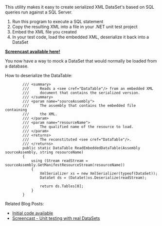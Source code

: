 This utility makes it easy to create serialized XML DataSet's based on SQL queries run against a SQL Server.

  1. Run this program to execute a SQL statement
  1. Copy the resulting XML into a file in your .NET unit test project
  1. Embed the XML file you created
  1. In your test code, load the embedded XML, deserialize it back into a DataSet

**[Screencast available here!](http://s3.ytechie.com/screencasts/QueryXmlDataSet-Screencast/QueryXmlDataSet-Screencast.htm)**

You now have a way to mock a DataSet that would normally be loaded from a database.

How to deserialize the DataTable:
```
		/// <summary>
		///		Reads a <see cref="DataTable"/> from an embedded XML
		///		document that contains the serialized version.
		/// </summary>
		/// <param name="sourceAssembly">
		///		The assembly that contains the embedded file containing
		///		the XML.
		/// </param>
		/// <param name="resourceName">
		///		The qualified name of the resource to load.
		/// </param>
		/// <returns>
		///		The reconstituted <see cref="DataTable"/>.
		/// </returns>
		public static DataTable ReadEmbeddedDataTable(Assembly sourceAssembly, string resourceName)
		{
			using (Stream readStream = sourceAssembly.GetManifestResourceStream(resourceName))
			{
				XmlSerializer xs = new XmlSerializer(typeof(DataSet));
				DataSet ds = (DataSet)xs.Deserialize(readStream);

				return ds.Tables[0];
			}
		}
```

Related Blog Posts:
  * [Initial code available](http://www.ytechie.com/2008/04/net-xml-dataset-generator-from-a-sql-query.html)
  * [Screencast - Unit testing with real DataSets](http://www.ytechie.com/2008/09/screencast-unit-testing-with-real-datasets.html)